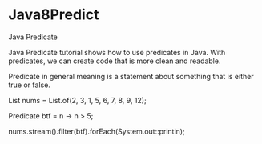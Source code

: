 # Java8Predict

Java Predicate

Java Predicate tutorial shows how to use predicates in Java. With predicates, we can create code that is more clean and readable. 

Predicate in general meaning is a statement about something that is either true or false.

List<Integer> nums = List.of(2, 3, 1, 5, 6, 7, 8, 9, 12);

Predicate<Integer> btf = n -> n > 5;

nums.stream().filter(btf).forEach(System.out::println);
